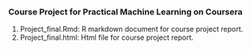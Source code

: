 ### Course Project for Practical Machine Learning on Coursera

1. Project_final.Rmd:  R markdown document for course project report.
2. Project_final.html: Html file for course project report.
